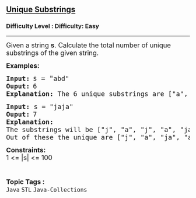 <h2><a href="https://www.geeksforgeeks.org/problems/unique-substrings0524/1?page=7&category=Java&sortBy=submissions">Unique Substrings</a></h2><h3>Difficulty Level : Difficulty: Easy</h3><hr><div class="problems_problem_content__Xm_eO"><p><span style="font-size: 18px;">Given a string <strong>s</strong>. Calculate the total number of unique substrings of the given string.</span></p>
<p><strong><span style="font-size: 18px;">Examples:</span></strong></p>
<pre><strong><span style="font-size: 18px;">Input:</span> </strong><span style="font-size: 14pt;">s = "</span><span style="font-size: 18px;">abd"</span>
<strong><span style="font-size: 18px;">Ouput:</span> </strong><span style="font-size: 18px;">6</span>
<span style="font-size: 18px;"><strong>Explanation: </strong>The 6 unique substrings are ["a", "b", "d", "ab", "bd", "abd"].</span></pre>
<pre><strong><span style="font-size: 18px;">Input: </span></strong><span style="font-size: 18px;">s = "</span><span style="font-size: 18px;">jaja"</span>
<strong><span style="font-size: 18px;">Ouput:</span> </strong><span style="font-size: 18px;">7</span>
<span style="font-size: 18px;"><strong>Explanation: <br></strong>The substrings will be ["j", "a", "j", "a", "ja", "aj", "ja", "jaj", "aja", "jaja"].<br>Out of these the unique are ["j", "a", "ja", "aj", "jaj", "aja", "jaja"].</span></pre>
<p><span style="font-size: 18px;"><strong>Constraints:</strong><br>1 &lt;= |s| &lt;= 100</span></p></div><br><p><span style=font-size:18px><strong>Topic Tags : </strong><br><code>Java</code>&nbsp;<code>STL</code>&nbsp;<code>Java-Collections</code>&nbsp;